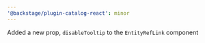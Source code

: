 ```yaml
---
'@backstage/plugin-catalog-react': minor
---
```


Added a new prop, `disableTooltip` to the `EntityRefLink` component
